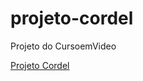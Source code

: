 # projeto-cordel
 Projeto do CursoemVideo

  <a href="https://marialuizasilveira.github.io/projeto-cordel.github.io/d012.html">Projeto Cordel</a>

